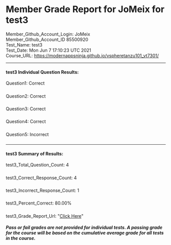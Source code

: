 # Member Grade Report for JoMeix for test3  
   
Member_Github_Account_Login: JoMeix  
Member_Github_Account_ID 85500920  
Test_Name: test3  
Test_Date: Mon Jun  7 17:10:23 UTC 2021  
Course_URL: https://modernappsninja.github.io/vspheretanzu101_vt7301/  
   
---  
#### test3 Individual Question Results:  
Question1: Correct  
#####  
Question2: Correct  
#####  
Question3: Correct  
#####  
Question4: Correct  
#####  
Question5: Incorrect  
#####  
---  
#### test3 Summary of Results:  
test3_Total_Question_Count: 4  
#####  
test3_Correct_Response_Count: 4  
#####  
test3_Incorrect_Response_Count: 1  
#####  
test3_Percent_Correct: 80.00%  
#####  
test3_Grade_Report_Url: "[Click Here](https://github.com/modernappsninjas/JoMeix/blob/main/static/userdata/courses/vspheretanzu101_vt7301/grade_report.pr698.test3.md)"
##### Pass or fail grades are not provided for individual tests. A passing grade for the course will be based on the cumulative average grade for all tests in the course.  
